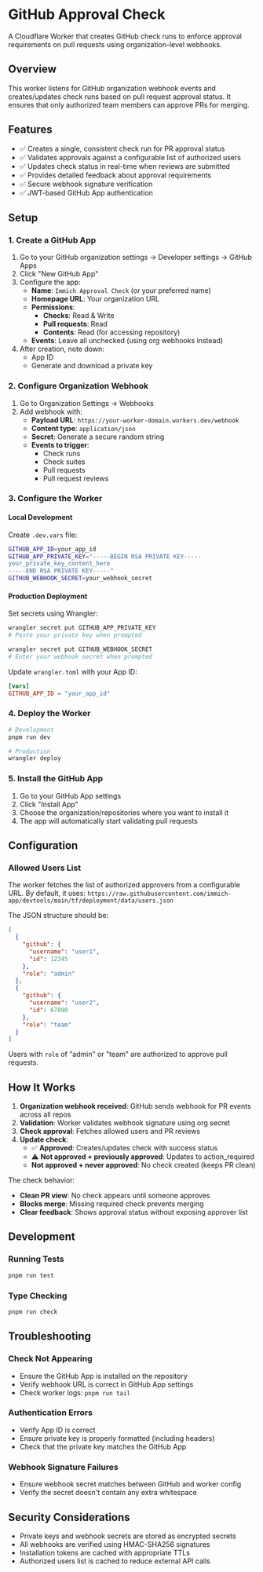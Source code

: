 # GitHub Approval Check

A Cloudflare Worker that creates GitHub check runs to enforce approval requirements on pull requests using organization-level webhooks.

## Overview

This worker listens for GitHub organization webhook events and creates/updates check runs based on pull request approval status. It ensures that only authorized team members can approve PRs for merging.

## Features

- ✅ Creates a single, consistent check run for PR approval status
- ✅ Validates approvals against a configurable list of authorized users
- ✅ Updates check status in real-time when reviews are submitted
- ✅ Provides detailed feedback about approval requirements
- ✅ Secure webhook signature verification
- ✅ JWT-based GitHub App authentication

## Setup

### 1. Create a GitHub App

1. Go to your GitHub organization settings → Developer settings → GitHub Apps
2. Click "New GitHub App"
3. Configure the app:
   - **Name**: `Immich Approval Check` (or your preferred name)
   - **Homepage URL**: Your organization URL
   - **Permissions**:
     - **Checks**: Read & Write
     - **Pull requests**: Read
     - **Contents**: Read (for accessing repository)
   - **Events**: Leave all unchecked (using org webhooks instead)
4. After creation, note down:
   - App ID
   - Generate and download a private key

### 2. Configure Organization Webhook

1. Go to Organization Settings → Webhooks
2. Add webhook with:
   - **Payload URL**: `https://your-worker-domain.workers.dev/webhook`
   - **Content type**: `application/json`
   - **Secret**: Generate a secure random string
   - **Events to trigger**:
     - Check runs
     - Check suites
     - Pull requests
     - Pull request reviews

### 3. Configure the Worker

#### Local Development

Create `.dev.vars` file:

```bash
GITHUB_APP_ID=your_app_id
GITHUB_APP_PRIVATE_KEY="-----BEGIN RSA PRIVATE KEY-----
your_private_key_content_here
-----END RSA PRIVATE KEY-----"
GITHUB_WEBHOOK_SECRET=your_webhook_secret
```

#### Production Deployment

Set secrets using Wrangler:

```bash
wrangler secret put GITHUB_APP_PRIVATE_KEY
# Paste your private key when prompted

wrangler secret put GITHUB_WEBHOOK_SECRET
# Enter your webhook secret when prompted
```

Update `wrangler.toml` with your App ID:

```toml
[vars]
GITHUB_APP_ID = "your_app_id"
```

### 4. Deploy the Worker

```bash
# Development
pnpm run dev

# Production
wrangler deploy
```

### 5. Install the GitHub App

1. Go to your GitHub App settings
2. Click "Install App"
3. Choose the organization/repositories where you want to install it
4. The app will automatically start validating pull requests

## Configuration

### Allowed Users List

The worker fetches the list of authorized approvers from a configurable URL. By default, it uses:
`https://raw.githubusercontent.com/immich-app/devtools/main/tf/deployment/data/users.json`

The JSON structure should be:

```json
[
  {
    "github": {
      "username": "user1",
      "id": 12345
    },
    "role": "admin"
  },
  {
    "github": {
      "username": "user2", 
      "id": 67890
    },
    "role": "team"
  }
]
```

Users with `role` of "admin" or "team" are authorized to approve pull requests.

## How It Works

1. **Organization webhook received**: GitHub sends webhook for PR events across all repos
2. **Validation**: Worker validates webhook signature using org secret
3. **Check approval**: Fetches allowed users and PR reviews
4. **Update check**: 
   - ✅ **Approved**: Creates/updates check with success status
   - ⚠️ **Not approved + previously approved**: Updates to action_required
   - **Not approved + never approved**: No check created (keeps PR clean)

The check behavior:
- **Clean PR view**: No check appears until someone approves
- **Blocks merge**: Missing required check prevents merging
- **Clear feedback**: Shows approval status without exposing approver list

## Development

### Running Tests

```bash
pnpm run test
```

### Type Checking

```bash
pnpm run check
```

## Troubleshooting

### Check Not Appearing

- Ensure the GitHub App is installed on the repository
- Verify webhook URL is correct in GitHub App settings
- Check worker logs: `pnpm run tail`

### Authentication Errors

- Verify App ID is correct
- Ensure private key is properly formatted (including headers)
- Check that the private key matches the GitHub App

### Webhook Signature Failures

- Ensure webhook secret matches between GitHub and worker config
- Verify the secret doesn't contain any extra whitespace

## Security Considerations

- Private keys and webhook secrets are stored as encrypted secrets
- All webhooks are verified using HMAC-SHA256 signatures
- Installation tokens are cached with appropriate TTLs
- Authorized users list is cached to reduce external API calls
